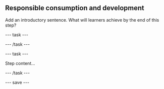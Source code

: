 ## Responsible consumption and development

Add an introductory sentence. What will learners achieve by the end of this step?

--- task ---


--- /task ---

--- task ---

Step content...

--- /task ---

--- save ---
